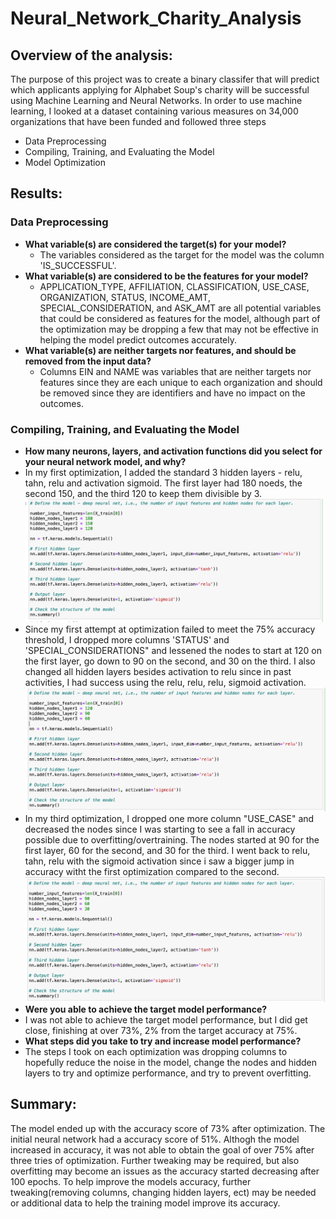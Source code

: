 # Neural_Network_Charity_Analysis

## Overview of the analysis:

The purpose of this project was to create a binary classifer that will predict which applicants applying for Alphabet Soup's charity will be successful using Machine Learning and Neural Networks. In order to use machine learning, I looked at a dataset containing various measures on 34,000 organizations that have been funded and followed three steps
* Data Preprocessing
* Compiling, Training, and Evaluating the Model
* Model Optimization

## Results: 

### Data Preprocessing
* **What variable(s) are considered the target(s) for your model?**
  * The variables considered as the target for the model was the column 'IS_SUCCESSFUL'. 
* **What variable(s) are considered to be the features for your model?**
  * APPLICATION_TYPE, AFFILIATION, CLASSIFICATION, USE_CASE, ORGANIZATION, STATUS, INCOME_AMT, SPECIAL_CONSIDERATION, and ASK_AMT are all potential variables that could be considered as features for the model, although part of the optimization may be dropping a few that may not be effective in helping the model predict outcomes accurately. 
* **What variable(s) are neither targets nor features, and should be removed from the input data?**
  * Columns EIN and NAME was variables that are neither targets nor features since they are each unique to each organization and should be removed since they are identifiers and have no impact on the outcomes. 

### Compiling, Training, and Evaluating the Model
* **How many neurons, layers, and activation functions did you select for your neural network model, and why?**
 * In my first optimization, I added the standard 3 hidden layers - relu, tahn, relu and activation sigmoid. The first layer had 180 noeds, the second 150, and the third 120 to keep them divisible by 3. 
  ![Screenshot!](./Resources/Optimization_1.png)
 * Since my first attempt at optimization failed to meet the 75% accuracy threshold, I dropped more columns 'STATUS' and 'SPECIAL_CONSIDERATIONS" and lessened the nodes to start at 120 on the first layer, go down to 90 on the second, and 30 on the third. I also changed all hidden layers besides activation to relu since in past activities, I had success using the relu, relu, relu, sigmoid activation. 
   ![Screenshot!](./Resources/Optimization_2.png)
 * In my third optimization, I dropped one more column "USE_CASE" and decreased the nodes since I was starting to see a fall in accuracy possible due to overfitting/overtraining. The nodes started at 90 for the first layer, 60 for the second, and 30 for the third. I went back to relu, tahn, relu with the sigmoid activation since i saw a bigger jump in accuracy witht the first optimization compared to the second. 
  ![Screenshot!](./Resources/Optimization_3.png)
* **Were you able to achieve the target model performance?**
* I was not able to achieve the target model performance, but I did get close, finishing at over 73%, 2% from the target accuracy at 75%. 
* **What steps did you take to try and increase model performance?**
* The steps I took on each optimization was dropping columns to hopefully reduce the noise in the model, change the nodes and hidden layers to try and optimize performance, and try to prevent overfitting. 


## Summary:
The model ended up with the accuracy score of 73% after optimization. The initial neural network had a accuracy score of 51%. Althogh the model increased in accuracy, it was not able to obtain the goal of over 75% after three tries of optimization.  Further tweaking may be required, but also overfitting may become an issues as the accuracy started decreasing after 100 epochs. To help improve the models accuracy, further tweaking(removing columns, changing hidden layers, ect) may be needed or additional data to help the training model improve its accuracy.

